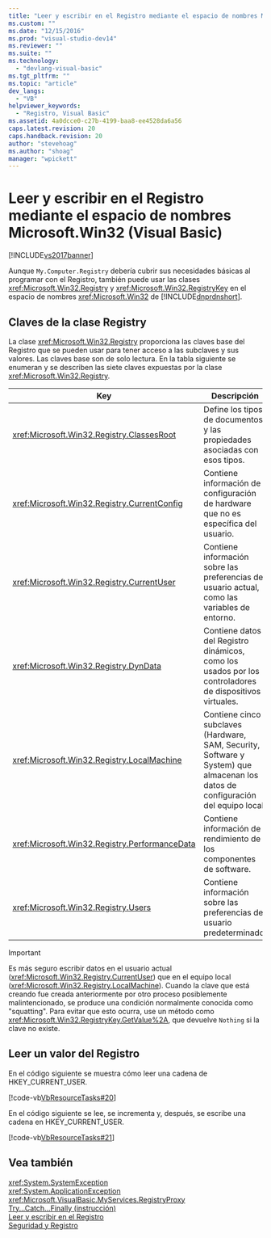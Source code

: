 ```yaml
---
title: "Leer y escribir en el Registro mediante el espacio de nombres Microsoft.Win32 (Visual Basic) | Microsoft Docs"
ms.custom: ""
ms.date: "12/15/2016"
ms.prod: "visual-studio-dev14"
ms.reviewer: ""
ms.suite: ""
ms.technology: 
  - "devlang-visual-basic"
ms.tgt_pltfrm: ""
ms.topic: "article"
dev_langs: 
  - "VB"
helpviewer_keywords: 
  - "Registro, Visual Basic"
ms.assetid: 4a0dcce0-c27b-4199-baa8-ee4528da6a56
caps.latest.revision: 20
caps.handback.revision: 20
author: "stevehoag"
ms.author: "shoag"
manager: "wpickett"
---
```

# Leer y escribir en el Registro mediante el espacio de nombres Microsoft.Win32 (Visual Basic)
[!INCLUDE[vs2017banner](../../../../csharp/includes/vs2017banner.md)]

Aunque `My.Computer.Registry` debería cubrir sus necesidades básicas al programar con el Registro, también puede usar las clases <xref:Microsoft.Win32.Registry> y <xref:Microsoft.Win32.RegistryKey> en el espacio de nombres <xref:Microsoft.Win32> de [!INCLUDE[dnprdnshort](../../../../csharp/getting-started/includes/dnprdnshort_md.md)].  
  
## <a name="keys-in-the-registry-class"></a>Claves de la clase Registry  
 La clase <xref:Microsoft.Win32.Registry> proporciona las claves base del Registro que se pueden usar para tener acceso a las subclaves y sus valores. Las claves base son de solo lectura. En la tabla siguiente se enumeran y se describen las siete claves expuestas por la clase <xref:Microsoft.Win32.Registry>.  
  
|**Key**|**Descripción**|  
|-------------|---------------------|  
|<xref:Microsoft.Win32.Registry.ClassesRoot>|Define los tipos de documentos y las propiedades asociadas con esos tipos.|  
|<xref:Microsoft.Win32.Registry.CurrentConfig>|Contiene información de configuración de hardware que no es específica del usuario.|  
|<xref:Microsoft.Win32.Registry.CurrentUser>|Contiene información sobre las preferencias del usuario actual, como las variables de entorno.|  
|<xref:Microsoft.Win32.Registry.DynData>|Contiene datos del Registro dinámicos, como los usados por los controladores de dispositivos virtuales.|  
|<xref:Microsoft.Win32.Registry.LocalMachine>|Contiene cinco subclaves (Hardware, SAM, Security, Software y System) que almacenan los datos de configuración del equipo local.|  
|<xref:Microsoft.Win32.Registry.PerformanceData>|Contiene información de rendimiento de los componentes de software.|  
|<xref:Microsoft.Win32.Registry.Users>|Contiene información sobre las preferencias del usuario predeterminado.|  
  
> [!IMPORTANT]
>  Es más seguro escribir datos en el usuario actual (<xref:Microsoft.Win32.Registry.CurrentUser>) que en el equipo local (<xref:Microsoft.Win32.Registry.LocalMachine>). Cuando la clave que está creando fue creada anteriormente por otro proceso posiblemente malintencionado, se produce una condición normalmente conocida como "squatting". Para evitar que esto ocurra, use un método como <xref:Microsoft.Win32.RegistryKey.GetValue%2A>, que devuelve `Nothing` si la clave no existe.  
  
## <a name="reading-a-value-from-the-registry"></a>Leer un valor del Registro  
 En el código siguiente se muestra cómo leer una cadena de HKEY_CURRENT_USER.  
  
 [!code-vb[VbResourceTasks#20](../../../../visual-basic/developing-apps/programming/computer-resources/codesnippet/VisualBasic/reading-from-and-writing-to-the-registry-using-the-microsoft-win32-namespace_1.vb)]  
  
 En el código siguiente se lee, se incrementa y, después, se escribe una cadena en HKEY_CURRENT_USER.  
  
 [!code-vb[VbResourceTasks#21](../../../../visual-basic/developing-apps/programming/computer-resources/codesnippet/VisualBasic/reading-from-and-writing-to-the-registry-using-the-microsoft-win32-namespace_2.vb)]  
  
## <a name="see-also"></a>Vea también  
 <xref:System.SystemException>   
 <xref:System.ApplicationException>   
 <xref:Microsoft.VisualBasic.MyServices.RegistryProxy>   
 [Try...Catch...Finally (instrucción)](../../../../visual-basic/language-reference/statements/try-catch-finally-statement.md)   
 [Leer y escribir en el Registro](../../../../visual-basic/developing-apps/programming/computer-resources/reading-from-and-writing-to-the-registry.md)   
 [Seguridad y Registro](../../../../visual-basic/developing-apps/programming/computer-resources/security-and-the-registry.md)